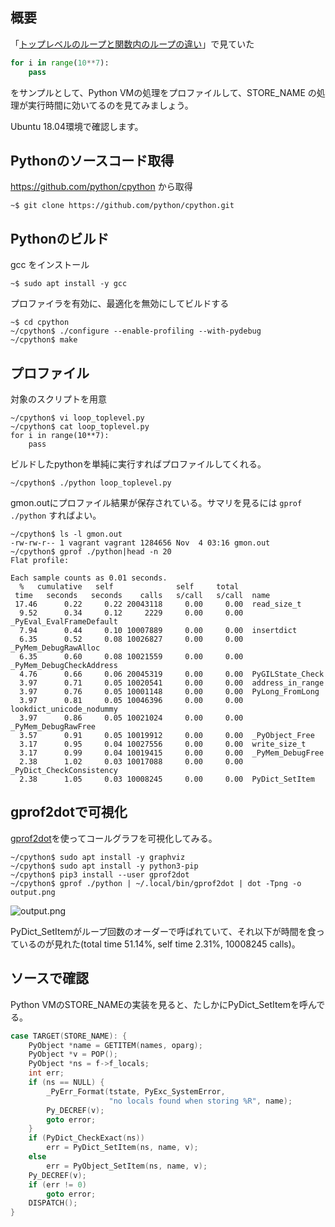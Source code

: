 ## 概要

「[トップレベルのループと関数内のループの違い](https://qiita.com/yoichi22/items/43859273e95fd2991921)」で見ていた

```loop_toplevel.py
for i in range(10**7):
    pass
```

をサンプルとして、Python VMの処理をプロファイルして、STORE_NAME の処理が実行時間に効いてるのを見てみましょう。

Ubuntu 18.04環境で確認します。

## Pythonのソースコード取得

https://github.com/python/cpython から取得

```
~$ git clone https://github.com/python/cpython.git
```

## Pythonのビルド

gcc をインストール

```
~$ sudo apt install -y gcc
```


プロファイラを有効に、最適化を無効にしてビルドする

```
~$ cd cpython
~/cpython$ ./configure --enable-profiling --with-pydebug
~/cpython$ make
```


## プロファイル

対象のスクリプトを用意

```
~/cpython$ vi loop_toplevel.py
~/cpython$ cat loop_toplevel.py
for i in range(10**7):
    pass
```

ビルドしたpythonを単純に実行すればプロファイルしてくれる。

```
~/cpython$ ./python loop_toplevel.py
```

gmon.outにプロファイル結果が保存されている。サマリを見るには `gprof ./python` すればよい。

```
~/cpython$ ls -l gmon.out
-rw-rw-r-- 1 vagrant vagrant 1284656 Nov  4 03:16 gmon.out
~/cpython$ gprof ./python|head -n 20
Flat profile:

Each sample counts as 0.01 seconds.
  %   cumulative   self              self     total
 time   seconds   seconds    calls   s/call   s/call  name
 17.46      0.22     0.22 20043118     0.00     0.00  read_size_t
  9.52      0.34     0.12     2229     0.00     0.00  _PyEval_EvalFrameDefault
  7.94      0.44     0.10 10007889     0.00     0.00  insertdict
  6.35      0.52     0.08 10026827     0.00     0.00  _PyMem_DebugRawAlloc
  6.35      0.60     0.08 10021559     0.00     0.00  _PyMem_DebugCheckAddress
  4.76      0.66     0.06 20045319     0.00     0.00  PyGILState_Check
  3.97      0.71     0.05 10020541     0.00     0.00  address_in_range
  3.97      0.76     0.05 10001148     0.00     0.00  PyLong_FromLong
  3.97      0.81     0.05 10046396     0.00     0.00  lookdict_unicode_nodummy
  3.97      0.86     0.05 10021024     0.00     0.00  _PyMem_DebugRawFree
  3.57      0.91     0.05 10019912     0.00     0.00  _PyObject_Free
  3.17      0.95     0.04 10027556     0.00     0.00  write_size_t
  3.17      0.99     0.04 10019415     0.00     0.00  _PyMem_DebugFree
  2.38      1.02     0.03 10017088     0.00     0.00  _PyDict_CheckConsistency
  2.38      1.05     0.03 10008245     0.00     0.00  PyDict_SetItem
```

## gprof2dotで可視化

[gprof2dot](https://github.com/jrfonseca/gprof2dot)を使ってコールグラフを可視化してみる。

```
~/cpython$ sudo apt install -y graphviz
~/cpython$ sudo apt install -y python3-pip
~/cpython$ pip3 install --user gprof2dot
~/cpython$ gprof ./python | ~/.local/bin/gprof2dot | dot -Tpng -o output.png
```

![output.png](https://qiita-image-store.s3.ap-northeast-1.amazonaws.com/0/64323/0dc02a9e-570e-d04c-16ba-721759fe8fd2.png)

PyDict_SetItemがループ回数のオーダーで呼ばれていて、それ以下が時間を食っているのが見れた(total time 51.14%, self time 2.31%, 10008245 calls)。

## ソースで確認

Python VMのSTORE_NAMEの実装を見ると、たしかにPyDict_SetItemを呼んでる。

```cpython/Python/ceval.c
case TARGET(STORE_NAME): {
    PyObject *name = GETITEM(names, oparg);
    PyObject *v = POP();
    PyObject *ns = f->f_locals;
    int err;
    if (ns == NULL) {
        _PyErr_Format(tstate, PyExc_SystemError,
                      "no locals found when storing %R", name);
        Py_DECREF(v);
        goto error;
    }
    if (PyDict_CheckExact(ns))
        err = PyDict_SetItem(ns, name, v);
    else
        err = PyObject_SetItem(ns, name, v);
    Py_DECREF(v);
    if (err != 0)
        goto error;
    DISPATCH();
}
```
